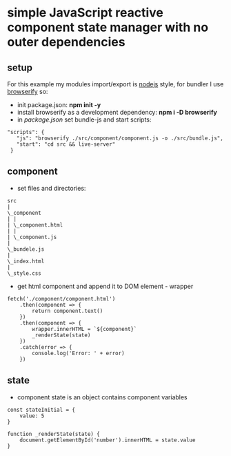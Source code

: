 # simple JavaScript reactive component state manager with no outer dependencies

## **setup**

For this example my modules import/export is [nodejs](https://nodejs.org/) style, for bundler I use [browserify](http://browserify.org/) so:
- init package.json: **npm init -y** 
- install browserify as a development dependency: 
 **npm i -D browserify**
 - in *package.json* set bundle-js and start scripts:

 ```
 "scripts": {
    "js": "browserify ./src/component/component.js -o ./src/bundle.js",
    "start": "cd src && live-server"
  }
 ```
 
## **component**
 - set files and directories:

```
src
|
\_component
| |
| \_component.html
| |
| \_component.js
|
\_bundele.js
|
\_index.html
|
\_style.css
```

- get html component and append it to DOM element - wrapper

```
fetch('./component/component.html')
    .then(component => {
        return component.text()
    })
    .then(component => {
        wrapper.innerHTML = `${component}`
        _renderState(state)
    })
    .catch(error => {
        console.log('Error: ' + error)
    })
```

## state

- component state is an object contains component variables
```
const stateInitial = {
    value: 5
}

function _renderState(state) {
    document.getElementById('number').innerHTML = state.value
}
```
